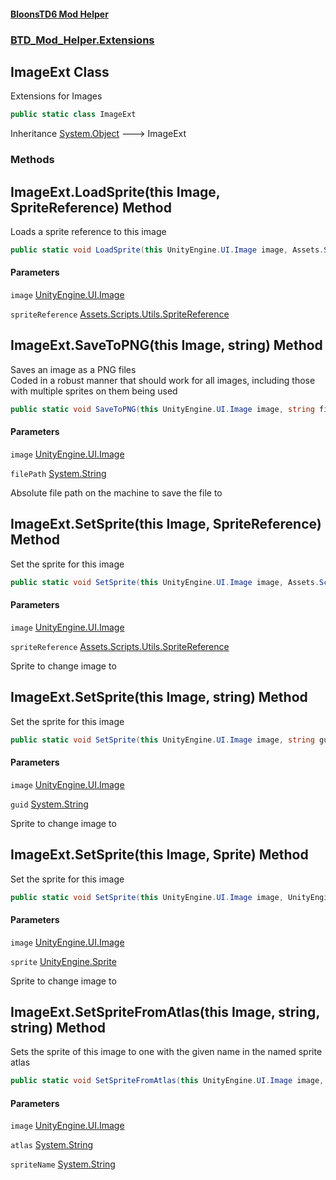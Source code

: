 #### [BloonsTD6 Mod Helper](README.md 'README')
### [BTD_Mod_Helper.Extensions](README.md#BTD_Mod_Helper.Extensions 'BTD_Mod_Helper.Extensions')

## ImageExt Class

Extensions for Images

```csharp
public static class ImageExt
```

Inheritance [System.Object](https://docs.microsoft.com/en-us/dotnet/api/System.Object 'System.Object') &#129106; ImageExt
### Methods

<a name='BTD_Mod_Helper.Extensions.ImageExt.LoadSprite(thisUnityEngine.UI.Image,Assets.Scripts.Utils.SpriteReference)'></a>

## ImageExt.LoadSprite(this Image, SpriteReference) Method

Loads a sprite reference to this image

```csharp
public static void LoadSprite(this UnityEngine.UI.Image image, Assets.Scripts.Utils.SpriteReference spriteReference);
```
#### Parameters

<a name='BTD_Mod_Helper.Extensions.ImageExt.LoadSprite(thisUnityEngine.UI.Image,Assets.Scripts.Utils.SpriteReference).image'></a>

`image` [UnityEngine.UI.Image](https://docs.microsoft.com/en-us/dotnet/api/UnityEngine.UI.Image 'UnityEngine.UI.Image')

<a name='BTD_Mod_Helper.Extensions.ImageExt.LoadSprite(thisUnityEngine.UI.Image,Assets.Scripts.Utils.SpriteReference).spriteReference'></a>

`spriteReference` [Assets.Scripts.Utils.SpriteReference](https://docs.microsoft.com/en-us/dotnet/api/Assets.Scripts.Utils.SpriteReference 'Assets.Scripts.Utils.SpriteReference')

<a name='BTD_Mod_Helper.Extensions.ImageExt.SaveToPNG(thisUnityEngine.UI.Image,string)'></a>

## ImageExt.SaveToPNG(this Image, string) Method

Saves an image as a PNG files  
Coded in a robust manner that should work for all images, including those with multiple sprites on them being used

```csharp
public static void SaveToPNG(this UnityEngine.UI.Image image, string filePath);
```
#### Parameters

<a name='BTD_Mod_Helper.Extensions.ImageExt.SaveToPNG(thisUnityEngine.UI.Image,string).image'></a>

`image` [UnityEngine.UI.Image](https://docs.microsoft.com/en-us/dotnet/api/UnityEngine.UI.Image 'UnityEngine.UI.Image')

<a name='BTD_Mod_Helper.Extensions.ImageExt.SaveToPNG(thisUnityEngine.UI.Image,string).filePath'></a>

`filePath` [System.String](https://docs.microsoft.com/en-us/dotnet/api/System.String 'System.String')

Absolute file path on the machine to save the file to

<a name='BTD_Mod_Helper.Extensions.ImageExt.SetSprite(thisUnityEngine.UI.Image,Assets.Scripts.Utils.SpriteReference)'></a>

## ImageExt.SetSprite(this Image, SpriteReference) Method

Set the sprite for this image

```csharp
public static void SetSprite(this UnityEngine.UI.Image image, Assets.Scripts.Utils.SpriteReference spriteReference);
```
#### Parameters

<a name='BTD_Mod_Helper.Extensions.ImageExt.SetSprite(thisUnityEngine.UI.Image,Assets.Scripts.Utils.SpriteReference).image'></a>

`image` [UnityEngine.UI.Image](https://docs.microsoft.com/en-us/dotnet/api/UnityEngine.UI.Image 'UnityEngine.UI.Image')

<a name='BTD_Mod_Helper.Extensions.ImageExt.SetSprite(thisUnityEngine.UI.Image,Assets.Scripts.Utils.SpriteReference).spriteReference'></a>

`spriteReference` [Assets.Scripts.Utils.SpriteReference](https://docs.microsoft.com/en-us/dotnet/api/Assets.Scripts.Utils.SpriteReference 'Assets.Scripts.Utils.SpriteReference')

Sprite to change image to

<a name='BTD_Mod_Helper.Extensions.ImageExt.SetSprite(thisUnityEngine.UI.Image,string)'></a>

## ImageExt.SetSprite(this Image, string) Method

Set the sprite for this image

```csharp
public static void SetSprite(this UnityEngine.UI.Image image, string guid);
```
#### Parameters

<a name='BTD_Mod_Helper.Extensions.ImageExt.SetSprite(thisUnityEngine.UI.Image,string).image'></a>

`image` [UnityEngine.UI.Image](https://docs.microsoft.com/en-us/dotnet/api/UnityEngine.UI.Image 'UnityEngine.UI.Image')

<a name='BTD_Mod_Helper.Extensions.ImageExt.SetSprite(thisUnityEngine.UI.Image,string).guid'></a>

`guid` [System.String](https://docs.microsoft.com/en-us/dotnet/api/System.String 'System.String')

Sprite to change image to

<a name='BTD_Mod_Helper.Extensions.ImageExt.SetSprite(thisUnityEngine.UI.Image,UnityEngine.Sprite)'></a>

## ImageExt.SetSprite(this Image, Sprite) Method

Set the sprite for this image

```csharp
public static void SetSprite(this UnityEngine.UI.Image image, UnityEngine.Sprite sprite);
```
#### Parameters

<a name='BTD_Mod_Helper.Extensions.ImageExt.SetSprite(thisUnityEngine.UI.Image,UnityEngine.Sprite).image'></a>

`image` [UnityEngine.UI.Image](https://docs.microsoft.com/en-us/dotnet/api/UnityEngine.UI.Image 'UnityEngine.UI.Image')

<a name='BTD_Mod_Helper.Extensions.ImageExt.SetSprite(thisUnityEngine.UI.Image,UnityEngine.Sprite).sprite'></a>

`sprite` [UnityEngine.Sprite](https://docs.microsoft.com/en-us/dotnet/api/UnityEngine.Sprite 'UnityEngine.Sprite')

Sprite to change image to

<a name='BTD_Mod_Helper.Extensions.ImageExt.SetSpriteFromAtlas(thisUnityEngine.UI.Image,string,string)'></a>

## ImageExt.SetSpriteFromAtlas(this Image, string, string) Method

Sets the sprite of this image to one with the given name in the named sprite atlas

```csharp
public static void SetSpriteFromAtlas(this UnityEngine.UI.Image image, string atlas, string spriteName);
```
#### Parameters

<a name='BTD_Mod_Helper.Extensions.ImageExt.SetSpriteFromAtlas(thisUnityEngine.UI.Image,string,string).image'></a>

`image` [UnityEngine.UI.Image](https://docs.microsoft.com/en-us/dotnet/api/UnityEngine.UI.Image 'UnityEngine.UI.Image')

<a name='BTD_Mod_Helper.Extensions.ImageExt.SetSpriteFromAtlas(thisUnityEngine.UI.Image,string,string).atlas'></a>

`atlas` [System.String](https://docs.microsoft.com/en-us/dotnet/api/System.String 'System.String')

<a name='BTD_Mod_Helper.Extensions.ImageExt.SetSpriteFromAtlas(thisUnityEngine.UI.Image,string,string).spriteName'></a>

`spriteName` [System.String](https://docs.microsoft.com/en-us/dotnet/api/System.String 'System.String')
